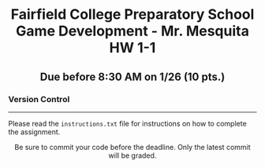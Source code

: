 <h1 align="center">
    Fairfield College Preparatory School<br>
    Game Development - Mr. Mesquita<br>
    HW 1-1
</h1>

<h2 align="center">
    Due before 8:30 AM on 1/26 (10 pts.)
</h2>

### Version Control
---

Please read the `instructions.txt` file for instructions on how to complete the assignment.

<p align="center">	Be sure to commit your code before the deadline. Only the latest commit will be graded.</p>
